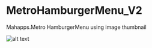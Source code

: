 # MetroHamburgerMenu_V2
Mahapps.Metro HamburgerMenu using image thumbnail

![alt text](https://3.bp.blogspot.com/-ek_GA9ixyI0/WWjSvlwmTxI/AAAAAAAAEXw/LMsSHBOSimsb5IF5786XNlgTbiFwPaE8gCLcBGAs/s1600/20170714_161248.gif)
